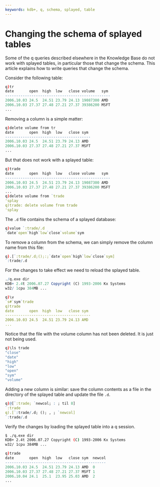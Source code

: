 ```yaml
---
keywords: kdb+, q, schema, splayed, table
---
```


# Changing the schema of splayed tables




Some of the q queries described elsewhere in the Knowledge Base do not work with splayed tables, in particular those that change the schema. This article explains how to write queries that change the schema.

Consider the following table:

```q
q)tr
date       open  high  low   close volume   sym
------------------------------------------------
2006.10.03 24.5  24.51 23.79 24.13 19087300 AMD
2006.10.03 27.37 27.48 27.21 27.37 39386200 MSFT
...
```

Removing a column is a simple matter:

```q
q)delete volume from tr
date       open  high  low   close sym
---------------------------------------
2006.10.03 24.5  24.51 23.79 24.13 AMD
2006.10.03 27.37 27.48 27.21 27.37 MSFT
...
```

But that does not work with a splayed table:

```q
q)trade
date       open  high  low   close volume   sym
------------------------------------------------
2006.10.03 24.5  24.51 23.79 24.13 19087300 AMD
2006.10.03 27.37 27.48 27.21 27.37 39386200 MSFT
...
q)delete volume from `trade
'splay
q)trade: delete volume from trade
'splay
```

The `.d` file contains the schema of a splayed database:

```q
q)value `:trade/.d
`date`open`high`low`close`volume`sym
```

To remove a column from the schema, we can simply remove the column name from this file:

```q
q).[`:trade/.d;();:;`date`open`high`low`close`sym]
`:trade/.d
```

For the changes to take effect we need to reload the splayed table.

```q
./q.exe dir
KDB+ 2.4t 2006.07.27 Copyright (C) 1993-2006 Kx Systems
w32/ 1cpu 384MB ...

q)\v
`s#`sym`trade
q)trade
date       open  high  low   close sym
---------------------------------------
2006.10.03 24.5  24.51 23.79 24.13 AMD
...
```

Notice that the file with the volume column has not been deleted. It is just not being used.

```q
q)\ls trade
"close"
"date"
"high"
"low"
"open"
"sym"
"volume"
```

Adding a new column is similar: save the column contents as a file in the directory of the splayed table and update the file `.d`.

```q
q)@[`:trade; `newcol; : ; til 8]
`:trade
q).[`:trade/.d; (); , ; `newcol]
`:trade/.d
```

Verify the changes by loading the splayed table into a q session. 

```bash
$ ./q.exe dir
KDB+ 2.4t 2006.07.27 Copyright (C) 1993-2006 Kx Systems
w32/ 1cpu 384MB ...
```

```q
q)trade
date       open  high  low   close sym  newcol
----------------------------------------------
2006.10.03 24.5  24.51 23.79 24.13 AMD  0
2006.10.03 27.37 27.48 27.21 27.37 MSFT 1
2006.10.04 24.1  25.1  23.95 25.03 AMD  2
...
```

